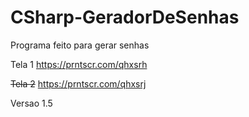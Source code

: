 # CSharp-GeradorDeSenhas
 Programa feito para gerar senhas

Tela 1
https://prntscr.com/qhxsrh

<strike>Tela 2</strike>
https://prntscr.com/qhxsrj


Versao 1.5
